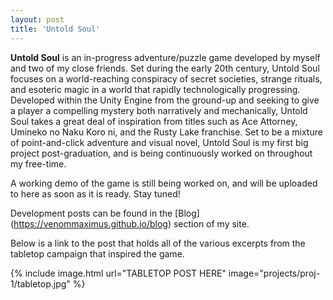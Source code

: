 ```yaml
---
layout: post
title: 'Untold Soul'
---
```

**Untold Soul** is an in-progress adventure/puzzle game developed by myself and two of my close friends. Set during the early 20th century, Untold Soul focuses on a world-reaching conspiracy of secret societies, strange rituals, and esoteric magic in a world that rapidly technologically progressing.
Developed within the Unity Engine from the ground-up and seeking to give a player a compelling mystery both narratively and mechanically, Untold Soul takes a great deal of inspiration from titles such as Ace Attorney, Umineko no Naku Koro ni, and the Rusty Lake franchise. Set to be a mixture of point-and-click adventure and visual novel, Untold Soul is my first big project post-graduation, and is being continuously worked on throughout my free-time.

A working demo of the game is still being worked on, and will be uploaded to here as soon as it is ready. Stay tuned!

Development posts can be found in the [Blog] (https://venommaximus.github.io/blog) section of my site.

Below is a link to the post that holds all of the various excerpts from the tabletop campaign that inspired the game.

{% include image.html url="TABLETOP POST HERE" image="projects/proj-1/tabletop.jpg" %}
